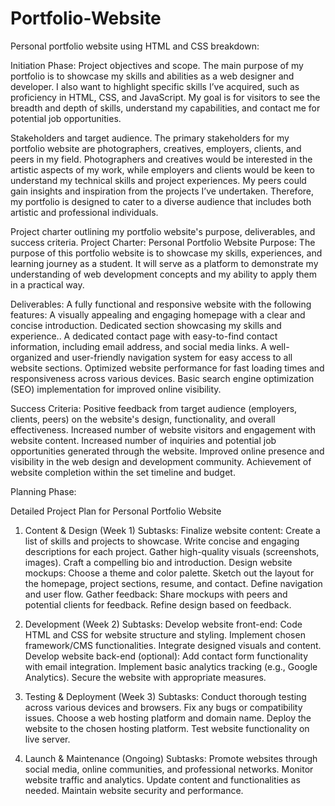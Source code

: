 # Portfolio-Website

Personal portfolio website using HTML and CSS breakdown:

Initiation Phase:
Project objectives and scope.
The main purpose of my portfolio is to showcase my skills and abilities as a web designer and developer. I also want to highlight specific skills I’ve acquired, such as proficiency in HTML, CSS, and JavaScript. My goal is for visitors to see the breadth and depth of skills, understand my capabilities, and contact me for potential job opportunities.

Stakeholders and target audience.
The primary stakeholders for my portfolio website are photographers, creatives, employers, clients, and peers in my field. Photographers and creatives would be interested in the artistic aspects of my work, while employers and clients would be keen to understand my technical skills and project experiences. My peers could gain insights and inspiration from the projects I’ve undertaken. Therefore, my portfolio is designed to cater to a diverse audience that includes both artistic and professional individuals.

Project charter outlining my portfolio website's purpose, deliverables, and success criteria.
Project Charter: Personal Portfolio Website
Purpose: The purpose of this portfolio website is to showcase my skills, experiences, and learning journey as a student. It will serve as a platform to demonstrate my understanding of web development concepts and my ability to apply them in a practical way.

Deliverables:
A fully functional and responsive website with the following features:
A visually appealing and engaging homepage with a clear and concise introduction.
Dedicated section showcasing my skills and experience..
A dedicated contact page with easy-to-find contact information, including email address, and social media links.
A well-organized and user-friendly navigation system for easy access to all website sections.
Optimized website performance for fast loading times and responsiveness across various devices.
Basic search engine optimization (SEO) implementation for improved online visibility.

Success Criteria:
Positive feedback from target audience (employers, clients, peers) on the website's design, functionality, and overall effectiveness.
Increased number of website visitors and engagement with website content.
Increased number of inquiries and potential job opportunities generated through the website.
Improved online presence and visibility in the web design and development community.
Achievement of website completion within the set timeline and budget.

Planning Phase:

Detailed Project Plan for Personal Portfolio Website

1. Content & Design (Week 1)
   Subtasks:
   Finalize website content:
   Create a list of skills and projects to showcase.
   Write concise and engaging descriptions for each project.
   Gather high-quality visuals (screenshots, images).
   Craft a compelling bio and introduction.
   Design website mockups:
   Choose a theme and color palette.
   Sketch out the layout for the homepage, project sections, resume, and contact.
   Define navigation and user flow.
   Gather feedback:
   Share mockups with peers and potential clients for feedback.
   Refine design based on feedback.

2. Development (Week 2)
   Subtasks:
   Develop website front-end:
   Code HTML and CSS for website structure and styling.
   Implement chosen framework/CMS functionalities.
   Integrate designed visuals and content.
   Develop website back-end (optional):
   Add contact form functionality with email integration.
   Implement basic analytics tracking (e.g., Google Analytics).
   Secure the website with appropriate measures.

3. Testing & Deployment (Week 3)
   Subtasks:
   Conduct thorough testing across various devices and browsers.
   Fix any bugs or compatibility issues.
   Choose a web hosting platform and domain name.
   Deploy the website to the chosen hosting platform.
   Test website functionality on live server.

4. Launch & Maintenance (Ongoing)
   Subtasks:
   Promote websites through social media, online communities, and professional networks.
   Monitor website traffic and analytics.
   Update content and functionalities as needed.
   Maintain website security and performance.
